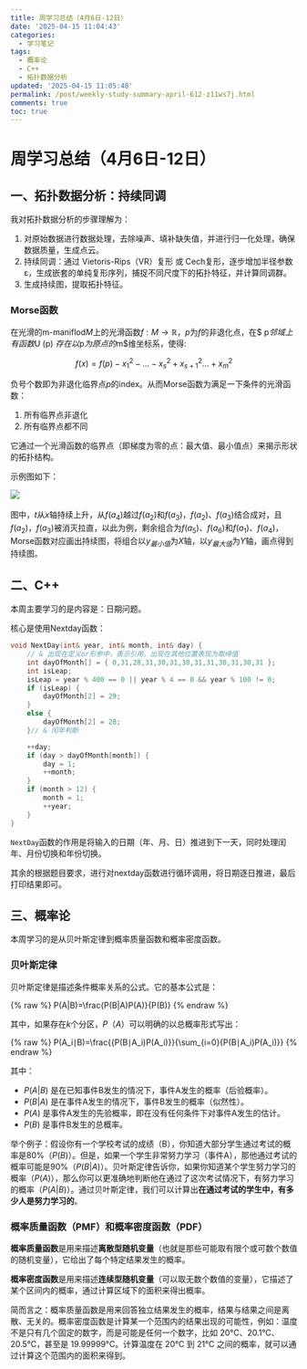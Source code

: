 ```yaml
---
title: 周学习总结（4月6日-12日）
date: '2025-04-15 11:04:43'
categories:
  - 学习笔记
tags:
  - 概率论
  - C++
  - 拓扑数据分析
updated: '2025-04-15 11:05:48'
permalink: /post/weekly-study-summary-april-612-z11ws7j.html
comments: true
toc: true
---
```




# 周学习总结（4月6日-12日）

## 一、拓扑数据分析：持续同调

我对拓扑数据分析的步骤理解为：

1. 对原始数据进行数据处理，去除噪声、填补缺失值，并进行归一化处理，确保数据质量，生成点云。
2. 持续同调：通过 Vietoris-Rips（VR）复形 或 Cech复形，逐步增加半径参数ε，生成嵌套的单纯复形序列，捕捉不同尺度下的拓扑特征，并计算同调群。
3. 生成持续图，提取拓扑特征。

### Morse函数

在光滑的m-maniflod$M$上的光滑函数$f : M→ \mathbb{R}$，$p$为$f$的非退化点，在$ p$邻域上有函数$U (p) $存在以$p$为原点的$m$维坐标系，使得:

$$
f (x) = f (p)-x_1^2-…-x_s^2+x^2_{s+1}…+x_m^2
$$

负号个数即为非退化临界点$p$的index。从而Morse函数为满足一下条件的光滑函数：

1. 所有临界点非退化
2. 所有临界点都不同

它通过一个光滑函数的临界点（即梯度为零的点：最大值、最小值点）来揭示形状的拓扑结构。

示例图如下：

![](https://mysynotebook.oss-cn-hongkong.aliyuncs.com/img/%E5%B1%8F%E5%B9%95%E6%88%AA%E5%9B%BE%202025-04-01%20104608.png)​

图中，$t$从$x$轴持续上升，从$f (a_4)$越过$f (a_2)$和$f(a_3)$，$f (a_2)$、$f(a_3)$结合成对，且$f (a_2)$，$f(a_3)$被消灭拉直，以此为例，剩余组合为$f (a_5)$、$f(a_6)$和$f (a_1)$、$f(a_4)$，Morse函数对应画出持续图，将组合以$y_{最小值}$为$X$轴，以$y_{最大值}$为$Y$轴，画点得到持续图。

## 二、C++

本周主要学习的是内容是：日期问题。

核心是使用Nextday函数：

```c++
void NextDay(int& year, int& month, int& day) {
	// & 出现在定义or形参中，表示引用，出现在其他位置表现为取缔值
	int dayOfMonth[] = { 0,31,28,31,30,31,30,31,31,30,31,30,31 };
	int isLeap;
	isLeap = year % 400 == 0 || year % 4 == 0 && year % 100 != 0;
	if (isLeap) {
		dayOfMonth[2] = 29;
	}
	else {
		dayOfMonth[2] = 28;
	}// & 闰年判断

	++day;
	if (day > dayOfMonth[month]) {
		day = 1;
		++month;
	}
	if (month > 12) {
		month = 1;
		++year;
	}
}
```

​`NextDay`​ 函数的作用是将输入的日期（年、月、日）推进到下一天，同时处理闰年、月份切换和年份切换。

其余的根据题目要求，进行对nextday函数进行循环调用，将日期逐日推进，最后打印结果即可。

## 三、概率论

本周学习的是从贝叶斯定律到概率质量函数和概率密度函数。

### 贝叶斯定律

贝叶斯定律是描述条件概率关系的公式。它的基本公式是：

{% raw %}
P(A|B)=\frac{P(B|A)P(A)}{P(B)}
{% endraw %}

其中，如果存在$k$个分区，$P（A）$可以明确的以总概率形式写出：

{% raw %}
P(A_i∣B)=\frac{{P(B∣A_i)P(A_i)}}{\sum_{i=0}{P(B∣A_i)P(A_i)}}
{% endraw %}

其中：
* $P(A|B)$ 是在已知事件B发生的情况下，事件A发生的概率（后验概率）。
* $P(B|A)$ 是在事件A发生的情况下，事件B发生的概率（似然性）。
* $P(A)$ 是事件A发生的先验概率，即在没有任何条件下对事件A发生的估计。
* $P(B)$ 是事件B发生的总概率。

举个例子：假设你有一个学校考试的成绩（B），你知道大部分学生通过考试的概率是80%（$P(B)$）。但是，如果一个学生非常努力学习（事件A），那他通过考试的概率可能是90%（$P(B|A)$）。贝叶斯定律告诉你，如果你知道某个学生努力学习的概率（$P(A )$），那么你可以更准确地判断他在通过了这次考试情况下，有努力学习的概率（$P(A|B)$）。通过贝叶斯定律，我们可以计算出**在通过考试的学生中，有多少人是努力学习的**。

### 概率质量函数（PMF）和概率密度函数（PDF）

**概率质量函数**是用来描述**离散型随机变量**（也就是那些可能取有限个或可数个数值的随机变量），它给出了每个特定结果发生的概率。

**概率密度函数**是用来描述**连续型随机变量**（可以取无数个数值的变量），它描述了某个区间内的概率，通过计算区域下的面积来得出概率。

简而言之：概率质量函数是用来回答独立结果发生的概率，结果与结果之间是离散、无关的。概率密度函数是计算某一个范围内的结果出现的可能性，例如：温度不是只有几个固定的数字，而是可能是任何一个数字，比如 20°C、20.1°C、20.5°C，甚至是 19.99999°C。计算温度在 20°C 到 21°C 之间的概率，就可以通过计算这个范围内的面积来得到。

‍
